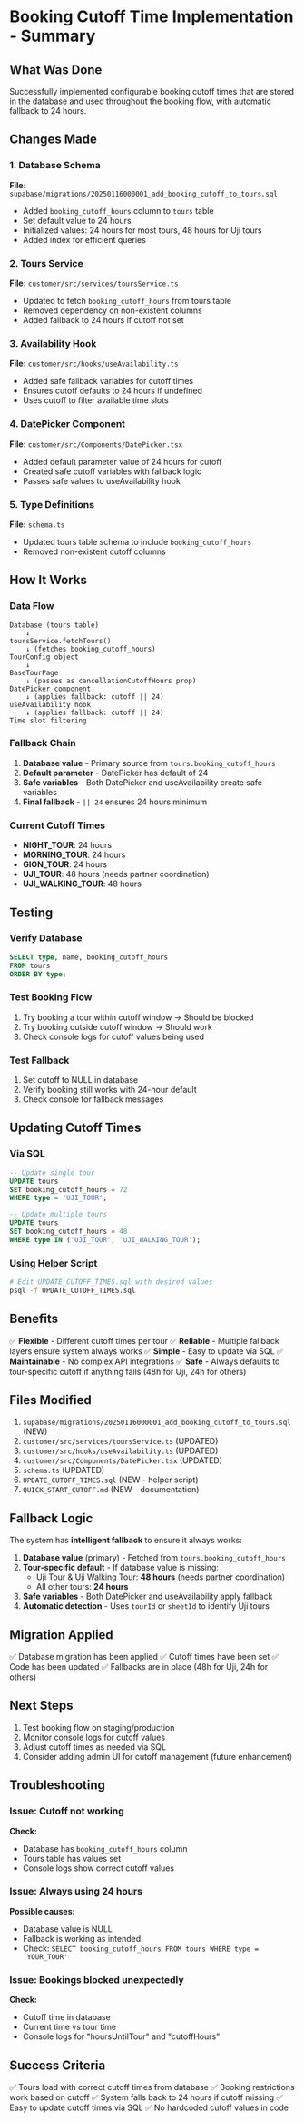 # Booking Cutoff Time Implementation - Summary

## What Was Done

Successfully implemented configurable booking cutoff times that are stored in the database and used throughout the booking flow, with automatic fallback to 24 hours.

## Changes Made

### 1. Database Schema
**File:** `supabase/migrations/20250116000001_add_booking_cutoff_to_tours.sql`

- Added `booking_cutoff_hours` column to `tours` table
- Set default value to 24 hours
- Initialized values: 24 hours for most tours, 48 hours for Uji tours
- Added index for efficient queries

### 2. Tours Service
**File:** `customer/src/services/toursService.ts`

- Updated to fetch `booking_cutoff_hours` from tours table
- Removed dependency on non-existent columns
- Added fallback to 24 hours if cutoff not set

### 3. Availability Hook
**File:** `customer/src/hooks/useAvailability.ts`

- Added safe fallback variables for cutoff times
- Ensures cutoff defaults to 24 hours if undefined
- Uses cutoff to filter available time slots

### 4. DatePicker Component
**File:** `customer/src/Components/DatePicker.tsx`

- Added default parameter value of 24 hours for cutoff
- Created safe cutoff variables with fallback logic
- Passes safe values to useAvailability hook

### 5. Type Definitions
**File:** `schema.ts`

- Updated tours table schema to include `booking_cutoff_hours`
- Removed non-existent cutoff columns

## How It Works

### Data Flow
```
Database (tours table)
    ↓
toursService.fetchTours()
    ↓ (fetches booking_cutoff_hours)
TourConfig object
    ↓
BaseTourPage
    ↓ (passes as cancellationCutoffHours prop)
DatePicker component
    ↓ (applies fallback: cutoff || 24)
useAvailability hook
    ↓ (applies fallback: cutoff || 24)
Time slot filtering
```

### Fallback Chain
1. **Database value** - Primary source from `tours.booking_cutoff_hours`
2. **Default parameter** - DatePicker has default of 24
3. **Safe variables** - Both DatePicker and useAvailability create safe variables
4. **Final fallback** - `|| 24` ensures 24 hours minimum

### Current Cutoff Times
- **NIGHT_TOUR**: 24 hours
- **MORNING_TOUR**: 24 hours
- **GION_TOUR**: 24 hours
- **UJI_TOUR**: 48 hours (needs partner coordination)
- **UJI_WALKING_TOUR**: 48 hours

## Testing

### Verify Database
```sql
SELECT type, name, booking_cutoff_hours 
FROM tours 
ORDER BY type;
```

### Test Booking Flow
1. Try booking a tour within cutoff window → Should be blocked
2. Try booking outside cutoff window → Should work
3. Check console logs for cutoff values being used

### Test Fallback
1. Set cutoff to NULL in database
2. Verify booking still works with 24-hour default
3. Check console for fallback messages

## Updating Cutoff Times

### Via SQL
```sql
-- Update single tour
UPDATE tours 
SET booking_cutoff_hours = 72 
WHERE type = 'UJI_TOUR';

-- Update multiple tours
UPDATE tours 
SET booking_cutoff_hours = 48 
WHERE type IN ('UJI_TOUR', 'UJI_WALKING_TOUR');
```

### Using Helper Script
```bash
# Edit UPDATE_CUTOFF_TIMES.sql with desired values
psql -f UPDATE_CUTOFF_TIMES.sql
```

## Benefits

✅ **Flexible** - Different cutoff times per tour
✅ **Reliable** - Multiple fallback layers ensure system always works
✅ **Simple** - Easy to update via SQL
✅ **Maintainable** - No complex API integrations
✅ **Safe** - Always defaults to tour-specific cutoff if anything fails (48h for Uji, 24h for others)

## Files Modified

1. `supabase/migrations/20250116000001_add_booking_cutoff_to_tours.sql` (NEW)
2. `customer/src/services/toursService.ts` (UPDATED)
3. `customer/src/hooks/useAvailability.ts` (UPDATED)
4. `customer/src/Components/DatePicker.tsx` (UPDATED)
5. `schema.ts` (UPDATED)
6. `UPDATE_CUTOFF_TIMES.sql` (NEW - helper script)
7. `QUICK_START_CUTOFF.md` (NEW - documentation)

## Fallback Logic

The system has **intelligent fallback** to ensure it always works:

1. **Database value** (primary) - Fetched from `tours.booking_cutoff_hours`
2. **Tour-specific default** - If database value is missing:
   - Uji Tour & Uji Walking Tour: **48 hours** (needs partner coordination)
   - All other tours: **24 hours**
3. **Safe variables** - Both DatePicker and useAvailability apply fallback
4. **Automatic detection** - Uses `tourId` or `sheetId` to identify Uji tours

## Migration Applied

✅ Database migration has been applied
✅ Cutoff times have been set
✅ Code has been updated
✅ Fallbacks are in place (48h for Uji, 24h for others)

## Next Steps

1. Test booking flow on staging/production
2. Monitor console logs for cutoff values
3. Adjust cutoff times as needed via SQL
4. Consider adding admin UI for cutoff management (future enhancement)

## Troubleshooting

### Issue: Cutoff not working
**Check:**
- Database has `booking_cutoff_hours` column
- Tours table has values set
- Console logs show correct cutoff values

### Issue: Always using 24 hours
**Possible causes:**
- Database value is NULL
- Fallback is working as intended
- Check: `SELECT booking_cutoff_hours FROM tours WHERE type = 'YOUR_TOUR'`

### Issue: Bookings blocked unexpectedly
**Check:**
- Cutoff time in database
- Current time vs tour time
- Console logs for "hoursUntilTour" and "cutoffHours"

## Success Criteria

✅ Tours load with correct cutoff times from database
✅ Booking restrictions work based on cutoff
✅ System falls back to 24 hours if cutoff missing
✅ Easy to update cutoff times via SQL
✅ No hardcoded cutoff values in code
